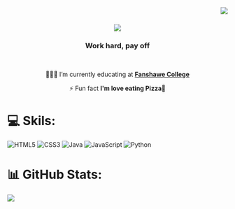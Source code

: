 <img align="right" src="https://visitor-badge.laobi.icu/badge?page_id=YCUUNIE.YCUUNIE" />

<h1 align="center">
    <img src="https://readme-typing-svg.herokuapp.com/?font=Righteous&size=35&center=true&vCenter=true&width=500&height=70&duration=4000&lines=Hi!+👋;+I'm+Y+Cuu+Nie!;" />
</h1>

<h3 align="center">Work hard, pay off</h3>

<br/>

<div align="center">
 
 👨🏻‍🎓 I’m currently educating at **[Fanshawe College](https://montcalm.tvdsb.ca/en/index.aspx)**

⚡ Fun fact **I'm love eating Pizza🍕**

 </div>

# 💻 Skils:
![HTML5](https://img.shields.io/badge/html5-%23E34F26.svg?style=for-the-badge&logo=html5&logoColor=white) ![CSS3](https://img.shields.io/badge/css3-%231572B6.svg?style=for-the-badge&logo=css3&logoColor=white) ![Java](https://img.shields.io/badge/java-%23ED8B00.svg?style=for-the-badge&logo=openjdk&logoColor=white) ![JavaScript](https://img.shields.io/badge/javascript-%23323330.svg?style=for-the-badge&logo=javascript&logoColor=%23F7DF1E) ![Python](https://img.shields.io/badge/python-3670A0?style=for-the-badge&logo=python&logoColor=ffdd54)
# 📊 GitHub Stats:
![](https://github-readme-stats.vercel.app/api?username=YCUUNIE&theme=dark&hide_border=false&include_all_commits=false&count_private=false)<br/>
